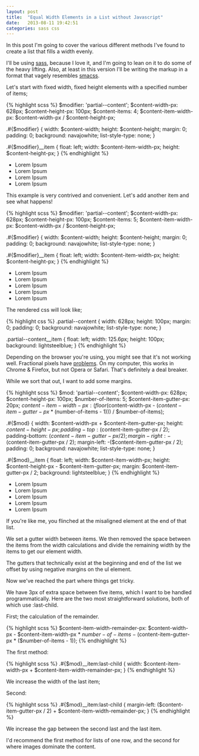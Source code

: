 ```yaml
---
layout: post
title:  "Equal Width Elements in a List without Javascript"
date:   2013-08-11 19:42:51
categories: sass css
---
```


In this post I'm going to cover the various different methods I've found to create a list that fills a width evenly.

I'll be using [sass][sass], because I love it, and I'm going to lean on it to do some of the heavy lifting.
Also, at least in this version I'll be writing the markup in a format that vagely resembles [smacss][smacss].

Let's start with fixed width, fixed height elements with a specified number of items;

{% highlight scss %}
$modifier: 'partial--content';
$content-width-px: 628px;
$content-height-px: 100px;
$content-items: 4;
$content-item-width-px: $content-width-px / $content-height-px;

.#{$modifier} {
  width: $content-width;
  height: $content-height;
  margin: 0;
  padding: 0;
  background: navajowhite;
  list-style-type: none;
}

.#{$modifier}__item {
  float: left;
  width: $content-item-width-px;
  height: $content-height-px;
}
{% endhighlight %}

<ul class="partial--example1">
  <li class="partial--example1__item">Lorem Ipsum</li>
  <li class="partial--example1__item">Lorem Ipsum</li>
  <li class="partial--example1__item">Lorem Ipsum</li>
  <li class="partial--example1__item">Lorem Ipsum</li>
</ul>

This example is very contrived and convenient.
Let's add another item and see what happens!

{% highlight scss %}
$modifier: 'partial--content';
$content-width-px: 628px;
$content-height-px: 100px;
$content-items: 5;
$content-item-width-px: $content-width-px / $content-height-px;

.#{$modifier} {
  width: $content-width;
  height: $content-height;
  margin: 0;
  padding: 0;
  background: navajowhite;
  list-style-type: none;
}

.#{$modifier}__item {
  float: left;
  width: $content-item-width-px;
  height: $content-height-px;
}
{% endhighlight %}

<ul class="partial--example2">
  <li class="partial--example2__item">Lorem Ipsum</li>
  <li class="partial--example2__item">Lorem Ipsum</li>
  <li class="partial--example2__item">Lorem Ipsum</li>
  <li class="partial--example2__item">Lorem Ipsum</li>
  <li class="partial--example2__item">Lorem Ipsum</li>
</ul>

The rendered css will look like;

{% highlight css %}
.partial--content {
  width: 628px;
  height: 100px;
  margin: 0;
  padding: 0;
  background: navajowhite;
  list-style-type: none; }

.partial--content__item {
  float: left;
  width: 125.6px;
  height: 100px;
  background: lightsteelblue; }
{% endhighlight %}

Depending on the browser you're using, you might see that it's not working well.
Fractional pixels have [problems][sub-pixel-problems].
On my computer, this works in Chrome & Firefox, but not Opera or Safari.
That's definitely a deal breaker.

While we sort that out, I want to add some margins.

{% highlight scss %}
$mod: 'partial--content';
$content-width-px: 628px;
$content-height-px: 100px;
$number-of-items: 5;
$content-item-gutter-px: 20px;
$content-item-width-px: (floor($content-width-px -
                               ($content-item-gutter-px *
                                ($number-of-items - 1))) /
                               $number-of-items);

.#{$mod} {
  width: $content-width-px + $content-item-gutter-px;
  height: $content-height-px;
  padding-top: ($content-item-gutter-px / 2);
  padding-bottom: ($content-item-gutter-px / 2);
  margin-right: -($content-item-gutter-px / 2);
  margin-left: -($content-item-gutter-px / 2);
  padding: 0;
  background: navajowhite;
  list-style-type: none;
}

.#{$mod}__item {
  float: left;
  width: $content-item-width-px;
  height: $content-height-px - $content-item-gutter-px;
  margin: $content-item-gutter-px / 2;
  background: lightsteelblue;
}
{% endhighlight %}

<ul class="partial--example3">
  <li class="partial--example3__item">Lorem Ipsum</li>
  <li class="partial--example3__item">Lorem Ipsum</li>
  <li class="partial--example3__item">Lorem Ipsum</li>
  <li class="partial--example3__item">Lorem Ipsum</li>
  <li class="partial--example3__item">Lorem Ipsum</li>
</ul>

If you're like me, you flinched at the misaligned element at the end of that list.

We set a gutter width between items.
We then removed the space between the items from the width calculations and divide the remaining width by the items to get our element width.

The gutters that technically exist at the beginning and end of the list we offset by using negative margins on the ul element.

Now we've reached the part where things get tricky.

We have 3px of extra space between five items, which I want to be handled programmatically.
Here are the two most straightforward solutions, both of which use :last-child.

First; the calculation of the remainder.

{% highlight scss %}
$content-item-width-remainder-px: $content-width-px -
                                  $content-item-width-px * $number-of-items -
                                  ($content-item-gutter-px * ($number-of-items - 1));
{% endhighlight %}

The first method:

{% highlight scss %}
.#{$mod}__item:last-child {
  width: $content-item-width-px + $content-item-width-remainder-px;
}
{% endhighlight %}

We increase the width of the last item;

Second:

{% highlight scss %}
.#{$mod}__item:last-child {
  margin-left: ($content-item-gutter-px / 2) + $content-item-width-remainder-px;
}
{% endhighlight %}

We increase the gap between the second last and the last item.

I'd recommend the first method for lists of one row, and the second for where images dominate the content.

[sass]: http://sass-lang.com/
[smacss]: http://smacss.com/
[sub-pixel-problems]: http://ejohn.org/blog/sub-pixel-problems-in-css/
